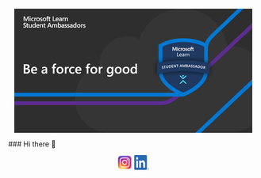 <p align="center"><img align="center" src="images/giphy-preview.gif"/></p>
### Hi there 👋

<p align="center">
<a href="https://www.instagram.com/umc25/" target="blank"><img align="center" src="images/instagram-logo-png-2428.png"height="30" width="30" /></a>
<a href="https://www.linkedin.com/in/ufuk-mert-%C3%A7elik-7586a9167/" target="blank"><img align="center" src="images/LI-In-Bug.png"height="30" width="30" /></a>
</p>
